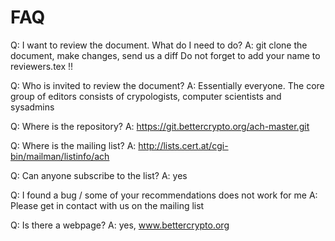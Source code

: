FAQ
=====

Q: I want to review the document. What do I need to do?
A: git clone the document, make changes, send us a diff
Do not forget to add your name to reviewers.tex !! 


Q: Who is invited to review the document?
A: Essentially everyone. The core group of editors consists of crypologists,
computer scientists and sysadmins

Q: Where is the repository?
A: https://git.bettercrypto.org/ach-master.git


Q: Where is the mailing list?
A: http://lists.cert.at/cgi-bin/mailman/listinfo/ach

Q: Can anyone subscribe to the list?
A: yes


Q: I found a bug / some of your recommendations does not work for me
A: Please get in contact with us on the mailing list

Q: Is there a webpage?
A: yes, www.bettercrypto.org


